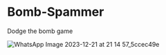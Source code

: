 # Bomb-Spammer
Dodge the bomb game

![WhatsApp Image 2023-12-21 at 21 14 57_5ccec49e](https://github.com/CodeRat-001/Bomb-Spammer/assets/153166410/d2e7459d-948a-411f-90aa-0ce3c343c2f9)
